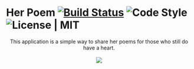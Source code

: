 # Her Poem [![Build Status](https://travis-ci.org/eowfenth/her-poem.svg?branch=master)](https://travis-ci.org/eowfenth/her-poem) ![Code Style](https://img.shields.io/badge/code%20style-airbnb-green.svg) ![License | MIT](https://img.shields.io/badge/license-MIT-blue.svg)

<div align="center">This application is a simple way to share her poems for those who still do have a heart.</div>

<div align="center">
    <br />
    <img src="https://img.shields.io/badge/built%20with-%E2%99%A5-red.svg?longCache=true&style=for-the-badge" />
</div>
